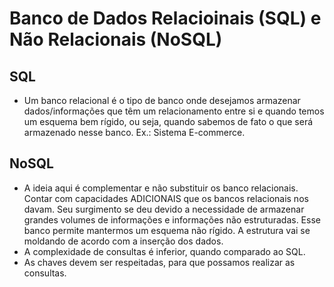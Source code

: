 # Banco de Dados Relacioinais (SQL) e Não Relacionais (NoSQL)

## SQL
- Um banco relacional é o tipo de banco onde desejamos armazenar dados/informações que têm um relacionamento entre si e quando temos um esquema bem rígido, ou seja, quando sabemos de fato o que será armazenado nesse banco.
Ex.: Sistema E-commerce.



## NoSQL
- A ideia aqui é complementar e não substituir os banco relacionais. Contar com capacidades ADICIONAIS que os bancos relacionais nos davam. Seu surgimento se deu devido a necessidade de armazenar grandes volumes de informações e informações não estruturadas. Esse banco permite mantermos um esquema não rígido.
A estrutura vai se moldando de acordo com a inserção dos dados.
- A complexidade de consultas é inferior, quando comparado ao SQL. 
- As chaves devem ser respeitadas, para que possamos realizar as consultas. 

